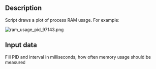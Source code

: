 ## Description

Script draws a plot of process RAM usage. For example: 

![ram_usage_pid_97143.png](output%2Fram_usage_pid_97143.png)

## Input data

Fill PID and interval in milliseconds, how often memory usage should be measured